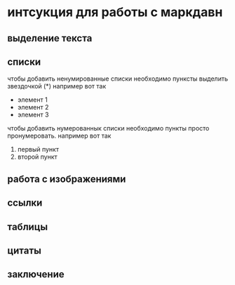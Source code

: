 # интсукция для работы с маркдавн

## выделение текста 

## списки

чтобы добавить ненумированные списки необходимо пунксты выделить звездочкой (*) например вот так 
* элемент 1
* элемент 2
* элемент 3

чтобы добавить нумерованнык списки необходимо пункты просто пронумеровать. например вот так 
1. первый пункт 
2. второй пункт 

## работа с изображениями 

## ссылки 

## таблицы

## цитаты

## заключение 